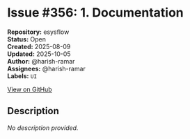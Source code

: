 # Issue #356: 1. Documentation

**Repository:** esysflow  
**Status:** Open  
**Created:** 2025-08-09  
**Updated:** 2025-10-05  
**Author:** @harish-ramar  
**Assignees:** @harish-ramar  
**Labels:** `UI`  

[View on GitHub](https://github.com/Simtestlab/esysflow/issues/356)

## Description

*No description provided.*